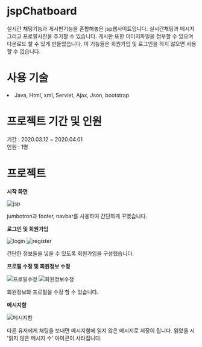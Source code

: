 # jspChatboard
실시간 채팅기능과 게시판기능을 혼합해놓은 jsp웹사이트입니다.
실시간채팅과 메시지 그리고 프로필사진을 추가할 수 있습니다.
게시판 또한 이미지파일을 첨부할 수 있으며 다운로드 할 수 있게 만들었습니다. 
이 기능들은 회원가입 및 로그인을 하지 않으면 사용할 수 없습니다.

# 사용 기술
<li><a>Java, Html, xml, Servlet, Ajax, Json, bootstrap</a></li>

# 프로젝트 기간 및 인원
기간 : 2020.03.12 ~ 2020.04.01<br>
인원 : 1명

# 프로젝트
<strong>시작 화면</strong>



![jsp](https://user-images.githubusercontent.com/57334358/78343163-64eda080-75d5-11ea-9a12-325f145a438d.png)

jumbotron과 footer, navbar를 사용하여 간단하게 꾸몄습니다.

<strong>로그인 및 회원가입</strong>



![login](https://user-images.githubusercontent.com/57334358/78344343-353f9800-75d7-11ea-821f-f616ceeaf3ac.PNG)
![register](https://user-images.githubusercontent.com/57334358/78344473-66b86380-75d7-11ea-9ab9-0d7ec072e9e7.PNG)

간단한 정보들을 넣을 수 있도록 회원가입을 구성했습니다. 

<strong>프로필 수정 및 회원정보 수정</strong>



![프로필수정](https://user-images.githubusercontent.com/57334358/78345238-6c627900-75d8-11ea-9c83-490f79289dbc.PNG)
![회원정보수정](https://user-images.githubusercontent.com/57334358/78345266-77b5a480-75d8-11ea-8558-21c6ffeede8f.PNG)

회원정보와 프로필을 수정 할 수 있습니다.

<strong>메시지함</strong>



![메시지함](https://user-images.githubusercontent.com/57334358/78346704-5e155c80-75da-11ea-8711-0c13cc718f1c.PNG)

다른 유저에게 채팅을 보내면 메시지함에 읽지 않은 메시지로 저장이 됩니다. 
읽었을 시 '읽지 않은 메시지 수' 아이콘이 사라집니다.
